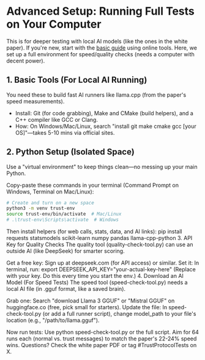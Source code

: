 # Advanced Setup: Running Full Tests on Your Computer

This is for deeper testing with local AI models (like the ones in the white paper). If you're new, start with the [basic guide](start-here-guide.md) using online tools. Here, we set up a full environment for speed/quality checks (needs a computer with decent power).

## 1. Basic Tools (For Local AI Running)
You need these to build fast AI runners like llama.cpp (from the paper's speed measurements).
- Install: Git (for code grabbing), Make and CMake (build helpers), and a C++ compiler like GCC or Clang.
- How: On Windows/Mac/Linux, search "install git make cmake gcc [your OS]"—takes 5-10 mins via official sites.

## 2. Python Setup (Isolated Space)
Use a "virtual environment" to keep things clean—no messing up your main Python.

Copy-paste these commands in your terminal (Command Prompt on Windows, Terminal on Mac/Linux):

```bash
# Create and turn on a new space
python3 -m venv trust-env
source trust-env/bin/activate  # Mac/Linux
# .\trust-env\Scripts\activate  # Windows
```
Then install helpers (for web calls, stats, data, and AI links):
pip install requests statsmodels scikit-learn numpy pandas llama-cpp-python
3. API Key for Quality Checks
The quality tool (quality-check-tool.py) can use an outside AI (like DeepSeek) for smarter scoring.

Get a free key: Sign up at deepseek.com (for API access) or similar.
Set it: In terminal, run:
export DEEPSEEK_API_KEY="your-actual-key-here"
(Replace with your key. Do this every time you start the env.)
4. Download an AI Model (For Speed Tests)
The speed tool (speed-check-tool.py) needs a local AI file (in .gguf format, like a saved brain).

Grab one: Search "download Llama 3 GGUF" or "Mistral GGUF" on huggingface.co (free, pick small for starters).
Update the file: In speed-check-tool.py (or add a full runner script), change model_path to your file's location (e.g., "/path/to/llama.gguf").

Now run tests: Use python speed-check-tool.py or the full script. Aim for 64 runs each (normal vs. trust messages) to match the paper's 22-24% speed wins.
Questions? Check the white paper PDF or tag #TrustProtocolTests on X.
